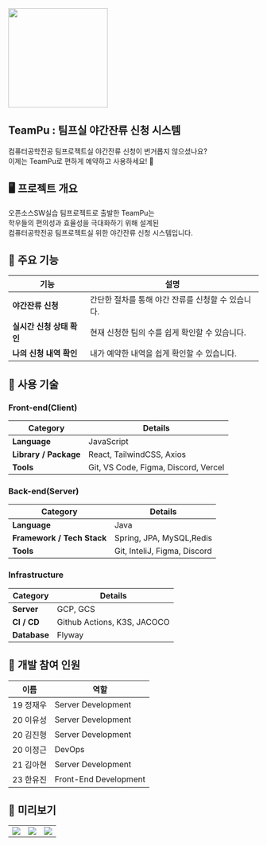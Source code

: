 <img src="https://github.com/user-attachments/assets/abec3805-cd45-4d3d-99ae-638e38b00fcb" width="200px">


## TeamPu : 팀프실 야간잔류 신청 시스템

컴퓨터공학전공 팀프로젝트실 야간잔류 신청이 번거롭지 않으셨나요?<br>
이제는 TeamPu로 편하게 예약하고 사용하세요! 🎉

## 🖥️  프로젝트 개요

오픈소스SW실습 팀프로젝트로 출발한 TeamPu는<br>
학우들의 편의성과 효율성을 극대화하기 위해 설계된<br>
컴퓨터공학전공 팀프로젝트실 위한 야간잔류 신청 시스템입니다.


## 🚀 주요 기능

| **기능**      | **설명**                          |
|--------------------|--------------------------------------|
| **야간잔류 신청**       | 간단한 절차를 통해 야간 잔류를 신청할 수 있습니다.                          |
| **실시간 신청 상태 확인**| 현재 신청한 팀의 수를 쉽게 확인할 수 있습니다.         |
| **나의 신청 내역 확인**          | 내가 예약한 내역을 쉽게 확인할 수 있습니다.                  |


## 📂 사용 기술

### Front-end(Client)

| **Category**      | **Details**                          |
|--------------------|--------------------------------------|
| **Language**       | JavaScript                          |
| **Library / Package**| React, TailwindCSS, Axios           |
| **Tools**          | Git, VS Code, Figma, Discord, Vercel                |

### Back-end(Server)

| **Category**      | **Details**                          |
|--------------------|--------------------------------------|
| **Language**       | Java                         |
| **Framework / Tech Stack**| Spring, JPA, MySQL,Redis           |
| **Tools**          | Git, InteliJ, Figma, Discord               |

### Infrastructure

| **Category**      | **Details**                          |
|--------------------|--------------------------------------|
| **Server**          | GCP, GCS |
| **CI / CD**          | Github Actions, K3S, JACOCO |
| **Database**          | Flyway        |

## 👥 개발 참여 인원

| **이름**           | **역할**                            |
|--------------------|--------------------------------------|
| 19 정재우         | Server Development              |
| 20 이유성         | Server Development              |
| 20 김진형         | Server Development              |
| 20 이정근         | DevOps             |
| 21 김아현         | Server Development              |
| 23 한유진         | Front-End Development              |

## 🌟 미리보기

<table>
  <tr>
    <td><img src="https://github.com/user-attachments/assets/f70426cb-7679-4a88-9e6d-3159a7ba94b5"></td>
    <td><img src="https://github.com/user-attachments/assets/0bb0f598-9e9b-468c-8d66-d90bd02474b3"></td>
    <td><img src="https://github.com/user-attachments/assets/0a342635-c68f-4b0b-87e4-ed4bc0c951ca"></td>
  </tr>
</table>






